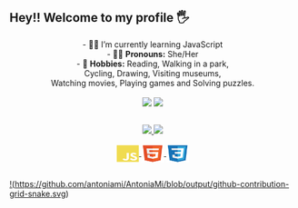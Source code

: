 ## Hey!! Welcome to my profile 🖐️
<div align="center">
  - 👩‍💻 I’m currently learning JavaScript<br>
  - 🤸‍♀️ <b>Pronouns:</b> She/Her<br>
  - 💓 <b>Hobbies:</b> Reading, Walking in a park,<br>
    Cycling, Drawing, Visiting museums,<br>
    Watching movies, Playing games and Solving puzzles. 
</div>  
  <br>
<div align="center"> 
  <a href="https://www.instagram.com/antonia_michelly/" target="_blank"> <img src="https://img.shields.io/badge/-Instagram-%23E4405F?style=for-the-badge&logo=instagram&logoColor=white" target="_blank"></a>
  <a href="https://www.linkedin.com/in/antonia-mi/" target="_blank"> <img src="https://img.shields.io/badge/-LinkedIn-%230077B5?style=for-the-badge&logo=linkedin&logoColor=white" target="_blank"></a> 
</div>

##

<div align="center">
  <a href="https://github.com/AntoniaMi">
    <img height="145em" src="https://github-readme-stats.vercel.app/api?username=AntoniaMi&show_icons=true&theme=dracula&include_all_commits=true&count_private=true"/>
    <img height="145em" src="https://github-readme-stats.vercel.app/api/top-langs/?username=AntoniaMi&layout=compact&langs_count=7&theme=dracula"/>
</div>
<div align="center"><br>
  <img align="center" alt="Antonia-Js" height="30" width="40" src="https://raw.githubusercontent.com/devicons/devicon/master/icons/javascript/javascript-plain.svg">
  <img align="center" alt="Antonia-HTML" height="30" width="40" src="https://raw.githubusercontent.com/devicons/devicon/master/icons/html5/html5-original.svg">
  <img align="center" alt="Antonia-CSS" height="30" width="40" src="https://raw.githubusercontent.com/devicons/devicon/master/icons/css3/css3-original.svg">
</div>
  
##
  
!(https://github.com/antoniami/AntoniaMi/blob/output/github-contribution-grid-snake.svg)

  

